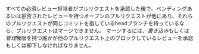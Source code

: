 すべての必須レビュー担当者がプルリクエストを承認した後で、ペンディングあるいは拒否されたレビューを持つオープンのプルリクエストが他にあり、それらのプルリクエストが同じコミットを指しているheadブランチを持っているなら、プルリクエストはマージできません。 マージするには、*書き込み*もしくは*管理*権限を持つ誰かが他のプルリクエスト上のブロックしているレビューを承認もしくは却下しなければなりません。
